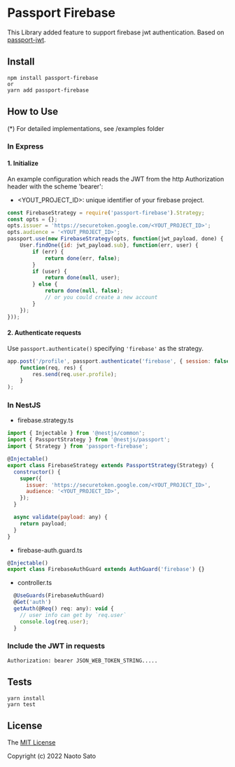# Passport Firebase
This Library added feature to support firebase jwt authentication.
Based on [passport-jwt](https://github.com/mikenicholson/passport-jwt).

## Install 

```
npm install passport-firebase 
or
yarn add passport-firebase
```

## How to Use
(*) For detailed implementations, see /examples folder
### In Express

 
#### 1. Initialize
An example configuration which reads the JWT from the http
Authorization header with the scheme 'bearer':

- <YOUT_PROJECT_ID>: unique identifier of your firebase project.
 
```js
const FirebaseStrategy = require('passport-firebase').Strategy;
const opts = {};
opts.issuer = 'https://securetoken.google.com/<YOUT_PROJECT_ID>';
opts.audience = '<YOUT_PROJECT_ID>';
passport.use(new FirebaseStrategy(opts, function(jwt_payload, done) {
    User.findOne({id: jwt_payload.sub}, function(err, user) {
        if (err) {
            return done(err, false);
        }
        if (user) {
            return done(null, user);
        } else {
            return done(null, false);
            // or you could create a new account
        }
    });
}));
```

#### 2. Authenticate requests

Use `passport.authenticate()` specifying `'firebase'` as the strategy.

```js
app.post('/profile', passport.authenticate('firebase', { session: false }),
    function(req, res) {
        res.send(req.user.profile);
    }
);
```

### In NestJS

- firebase.strategy.ts
```js
import { Injectable } from '@nestjs/common';
import { PassportStrategy } from '@nestjs/passport';
import { Strategy } from 'passport-firebase';

@Injectable()
export class FirebaseStrategy extends PassportStrategy(Strategy) {
  constructor() {
    super({
      issuer: 'https://securetoken.google.com/<YOUT_PROJECT_ID>',
      audience: '<YOUT_PROJECT_ID>',
    });
  }

  async validate(payload: any) {
    return payload;
  }
}

```

- firebase-auth.guard.ts

```js
@Injectable()
export class FirebaseAuthGuard extends AuthGuard('firebase') {}
```

- controller.ts

```js
  @UseGuards(FirebaseAuthGuard)
  @Get('auth')
  getAuth(@Req() req: any): void {
    // user info can get by `req.user`
    console.log(req.user); 
  }
```

### Include the JWT in requests
    Authorization: bearer JSON_WEB_TOKEN_STRING.....

## Tests
    yarn install
    yarn test

## License

The [MIT License](http://opensource.org/licenses/MIT)

Copyright (c) 2022 Naoto Sato
